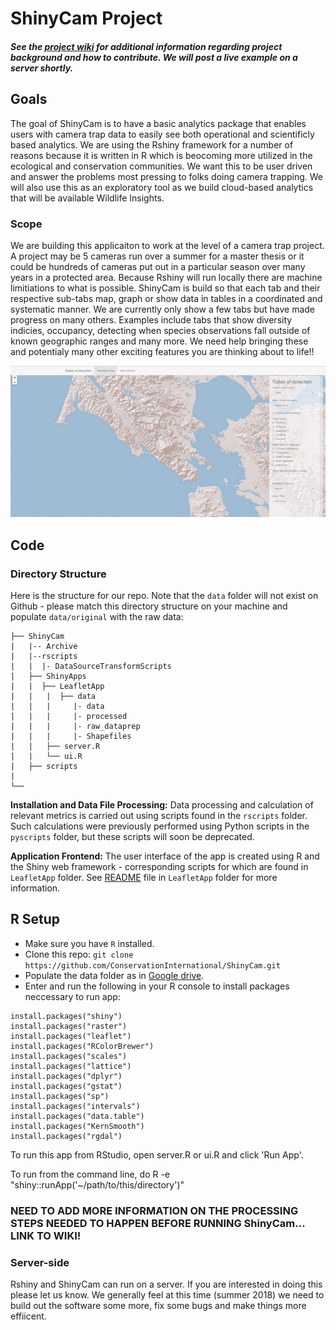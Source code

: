 # ShinyCam Project

#####  See the [project wiki](https://github.com/ConservationInternational/ShinyCam/wiki) for additional information regarding project background and how to contribute. We will post a live example on a server shortly. <!--Please look [here](http://analytics.teamnetwork.org/efegraus/ShinyCam/ShinyApps/LeafletApp/) for version of the ShinyCam app currently in production.-->

## Goals
The goal of ShinyCam is to have a basic analytics package that enables users with camera trap data to easily see both operational and scientificly based analytics. We are using the Rshiny framework for a number of reasons because it is written in R which is beocoming more utilized in the ecological and conservation communities. We want this to be user driven and answer the problems most pressing to folks doing camera trapping. We will also use this as an exploratory tool as we build cloud-based analytics that will be available Wildlife Insights. 

### Scope
We are building this applicaiton to work at the level of a camera trap project. A project may be 5 cameras run over a summer for a master thesis or it could be hundreds of cameras put out in a particular season over many years in a protected area.  Because Rshiny will run locally there are machine limitiations to what is possible. ShinyCam is build so that each tab and their respective sub-tabs map, graph or show data in tables in a coordinated and systematic manner. We are currently only show a few tabs but have made progress on many others. Examples include tabs that show diversity indicies, occupancy, detecting when species observations fall outside of known geographic ranges and many more.  We need help bringing these and potentialy many other exciting features you are thinking about to life!!

![alt tag](https://github.com/ConservationInternational/ShinyCam/blob/master/shinycam.gif)

## Code
### Directory Structure
Here is the structure for our repo. Note that the `data` folder will not exist on Github - please match this directory structure on your machine and populate `data/original` with the raw data:

```.
├── ShinyCam
|   |-- Archive
|   |--rscripts
|   |  |- DataSourceTransformScripts
|   ├── ShinyApps
|   |  ├── LeafletApp
|   |   |  ├── data 
|   |   |     |- data
|   |   |     |- processed
|   |   |     |- raw_dataprep
|   |   |     |- Shapefiles
|   |   ├── server.R
|   |   └── ui.R
|   ├── scripts
|   
└──
```

**Installation and Data File Processing:** Data processing and calculation of relevant metrics is carried out using scripts found in the `rscripts` folder. Such calculations were previously performed using Python scripts in the `pyscripts` folder, but these scripts will soon be deprecated. 

**Application Frontend:** The user interface of the app is created using R and the Shiny web framework - corresponding scripts for which are found in `LeafletApp` folder. See [README](https://github.com/ConservationInternational/ShinyCam/tree/master/ShinyApps/LeafletApp) file in `LeafletApp` folder for more information.

R Setup
-----
- Make sure you have `R` installed.  
- Clone this repo: `git clone https://github.com/ConservationInternational/ShinyCam.git`
- Populate the data folder as in [Google drive](https://drive.google.com/folderview?id=0BzoemeOsgjRIb2R1ZWo5YjBCRHc&usp=sharing).
- Enter and run the following in your R console to install packages neccessary to run app:

```
install.packages("shiny")
install.packages("raster")
install.packages("leaflet")
install.packages("RColorBrewer")
install.packages("scales")
install.packages("lattice")
install.packages("dplyr")
install.packages("gstat")
install.packages("sp")
install.packages("intervals")
install.packages("data.table")
install.packages("KernSmooth")
install.packages("rgdal")
```

To run this app from RStudio, open server.R or ui.R and click 'Run App'.

To run from the command line, do R -e "shiny::runApp('~/path/to/this/directory')"

### NEED TO ADD MORE INFORMATION ON THE PROCESSING STEPS NEEDED TO HAPPEN BEFORE RUNNING ShinyCam... LINK TO WIKI!

### Server-side
Rshiny and ShinyCam can run on a server. If you are interested in doing this please let us know. We generally feel at this time (summer 2018) we need to build out the software some more, fix some bugs and make things more effiicent. 
